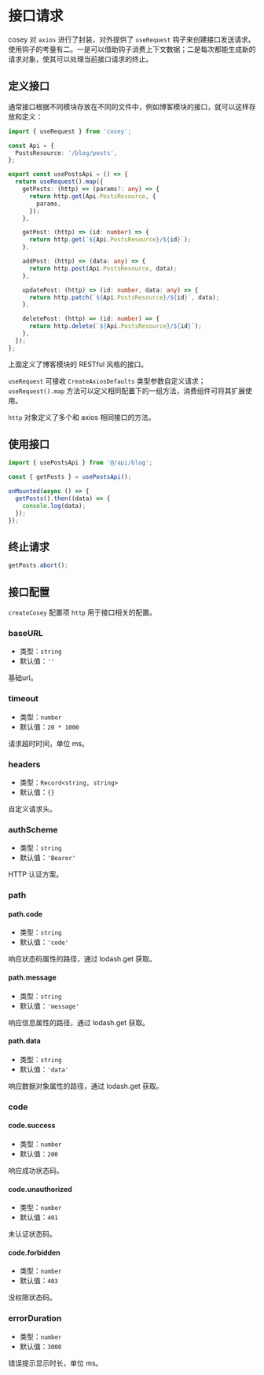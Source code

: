 # 接口请求

cosey 对 `axios` 进行了封装，对外提供了 `useRequest` 钩子来创建接口发送请求。使用钩子的考量有二。一是可以借助钩子消费上下文数据；二是每次都能生成新的请求对象，使其可以处理当前接口请求的终止。

## 定义接口

通常接口根据不同模块存放在不同的文件中，例如博客模块的接口，就可以这样存放和定义：

```ts [api/blog.ts]
import { useRequest } from 'cosey';

const Api = {
  PostsResource: '/blog/posts',
};

export const usePostsApi = () => {
  return useRequest().map({
    getPosts: (http) => (params?: any) => {
      return http.get(Api.PostsResource, {
        params,
      });
    },

    getPost: (http) => (id: number) => {
      return http.get(`${Api.PostsResource}/${id}`);
    },

    addPost: (http) => (data: any) => {
      return http.post(Api.PostsResource, data);
    },

    updatePost: (http) => (id: number, data: any) => {
      return http.patch(`${Api.PostsResource}/${id}`, data);
    },

    deletePost: (http) => (id: number) => {
      return http.delete(`${Api.PostsResource}/${id}`);
    },
  });
};
```

上面定义了博客模块的 RESTful 风格的接口。

`useRequest` 可接收 `CreateAxiosDefaults` 类型参数自定义请求；`useRequest().map` 方法可以定义相同配置下的一组方法，消费组件可将其扩展使用。

`http` 对象定义了多个和 axios 相同接口的方法。

## 使用接口

```ts
import { usePostsApi } from '@/api/blog';

const { getPosts } = usePostsApi();

onMounted(async () => {
  getPosts().then((data) => {
    console.log(data);
  });
});
```

## 终止请求

```ts
getPosts.abort();
```

## 接口配置

`createCosey` 配置项 `http` 用于接口相关的配置。

### baseURL

- 类型：`string`
- 默认值：`''`

基础url。

### timeout

- 类型：`number`
- 默认值：`20 * 1000`

请求超时时间，单位 ms。

### headers

- 类型：`Record<string, string>`
- 默认值：`{}`

自定义请求头。

### authScheme

- 类型：`string`
- 默认值：`'Bearer'`

HTTP 认证方案。

### path

#### path.code

- 类型：`string`
- 默认值：`'code'`

响应状态码属性的路径，通过 lodash.get 获取。

#### path.message

- 类型：`string`
- 默认值：`'message'`

响应信息属性的路径，通过 lodash.get 获取。

#### path.data

- 类型：`string`
- 默认值：`'data'`

响应数据对象属性的路径，通过 lodash.get 获取。

### code

#### code.success

- 类型：`number`
- 默认值：`200`

响应成功状态码。

#### code.unauthorized

- 类型：`number`
- 默认值：`401`

未认证状态码。

#### code.forbidden

- 类型：`number`
- 默认值：`403`

没权限状态码。

### errorDuration

- 类型：`number`
- 默认值：`3000`

错误提示显示时长，单位 ms。
